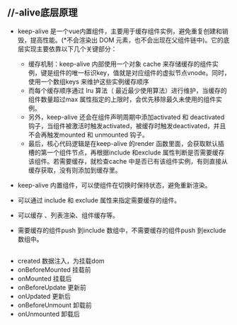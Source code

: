 ## //-alive底层原理
- keep-alive 是一个vue内置组件，主要用于缓存组件实例，避免重复创建和销毁，提高性能。(*不会渲染出 DOM 元素，也不会出现在父组件链中)。它的底层实现主要依靠以下几个关键部分：
    - 缓存机制：keep-alive 内部使用一个对象 cache 来存储缓存的组件实例，键是组件的唯一标识key，值就是对应组件的虚拟节点vnode。同时，使用一个数组keys 来维护这些实例缓存顺序
    - 而每个缓存顺序通过 lru 算法（ 最近最少使用算法）进行维护，当缓存的组件数量超过max 属性指定的上限时，会优先移除最久未使用的组件实例。
    - 另外，keep-alive 还会在组件声明周期中添加activated 和 deactivated 钩子，当组件被激活时触发activated，被缓存时触发deactivated，并且不会再触发mounted 和 unmounted 钩子。
    - 最后，核心代码逻辑是在keep-alive 的render 函数里面，会获取默认插槽的第一个组件节点，再根据include 和exclude 属性判断是否需要缓存该组件。若需要缓存，就检查cache 中是否已有该组件实例，有则直接从缓存获取，没有则添加到缓存里。

- keep-alive 内置组件，可以使组件在切换时保持状态，避免重新渲染。
- 可以通过 include 和 exclude 属性来指定需要缓存的组件。
- 可以缓存 <router-view>、列表渲染、组件缓存等。
- 需要缓存的组件push 到include 数组中，不需要缓存的组件push 到exclude 数组中。

## 
- created 数据注入，为挂载dom
- onBeforeMounted 挂载前
- onMounted 挂载后
- onBeforeUpdate 更新前
- onUpdated 更新后
- onBeforeUnmount 卸载前
- onUnmounted 卸载后
